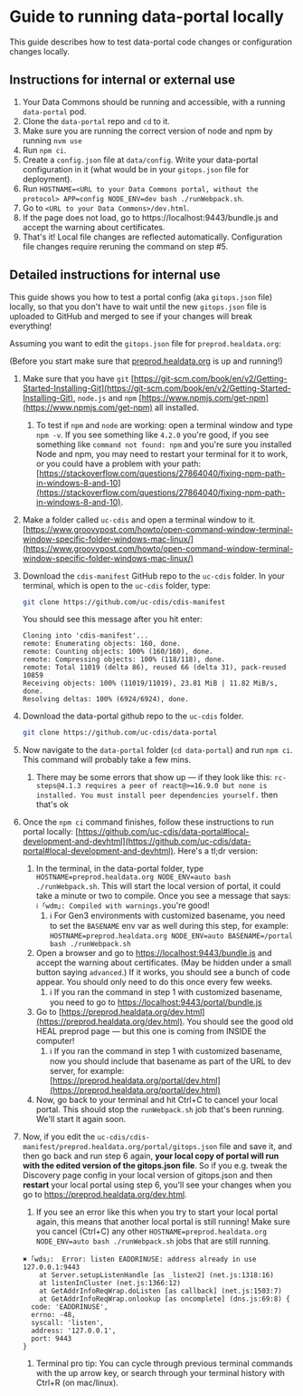 # Guide to running data-portal locally

This guide describes how to test data-portal code changes or configuration changes locally.

## Instructions for internal or external use

1. Your Data Commons should be running and accessible, with a running `data-portal` pod.
2. Clone the `data-portal` repo and `cd` to it.
3. Make sure you are running the correct version of node and npm by running `nvm use`
4. Run `npm ci`.
5. Create a `config.json` file at `data/config`. Write your data-portal configuration in it (what would be in your `gitops.json` file for deployment).
6. Run `HOSTNAME=<URL to your Data Commons portal, without the protocol> APP=config NODE_ENV=dev bash ./runWebpack.sh`.
7. Go to `<URL to your Data Commons>/dev.html`.
8. If the page does not load, go to https://localhost:9443/bundle.js and accept the warning about certificates.
9. That's it! Local file changes are reflected automatically. Configuration file changes require reruning the command on step #5.

## Detailed instructions for internal use

This guide shows you how to test a portal config (aka `gitops.json` file) locally, so that you don't have to wait until the new `gitops.json` file is uploaded to GitHub and merged to see if your changes will break everything!

Assuming you want to edit the `gitops.json` file for `preprod.healdata.org`:

(Before you start make sure that [preprod.healdata.org](http://preprod.healdata.org) is up and running!)

1. Make sure that you have `git` [https://git-scm.com/book/en/v2/Getting-Started-Installing-Git](https://git-scm.com/book/en/v2/Getting-Started-Installing-Git), `node.js` and `npm` [https://www.npmjs.com/get-npm](https://www.npmjs.com/get-npm) all installed.
    1. To test if `npm` and `node` are working: open a terminal window and type `npm -v`. If you see something like `4.2.0` you're good, if you see something like `command not found: npm` and you're sure you installed Node and npm, you may need to restart your terminal for it to work, or you could have a problem with your path: [https://stackoverflow.com/questions/27864040/fixing-npm-path-in-windows-8-and-10](https://stackoverflow.com/questions/27864040/fixing-npm-path-in-windows-8-and-10).
2. Make a folder called `uc-cdis` and open a terminal window to it. [https://www.groovypost.com/howto/open-command-window-terminal-window-specific-folder-windows-mac-linux/](https://www.groovypost.com/howto/open-command-window-terminal-window-specific-folder-windows-mac-linux/)
3. Download the `cdis-manifest` GitHub repo to the `uc-cdis` folder. In your terminal, which is open to the `uc-cdis` folder, type:

    ```bash
    git clone https://github.com/uc-cdis/cdis-manifest
    ```

    You should see this message after you hit enter:

    ```
    Cloning into 'cdis-manifest'...
    remote: Enumerating objects: 160, done.
    remote: Counting objects: 100% (160/160), done.
    remote: Compressing objects: 100% (118/118), done.
    remote: Total 11019 (delta 86), reused 66 (delta 31), pack-reused 10859
    Receiving objects: 100% (11019/11019), 23.81 MiB | 11.82 MiB/s, done.
    Resolving deltas: 100% (6924/6924), done.
    ```

4.  Download the data-portal github repo to the `uc-cdis` folder.

    ```bash
    git clone https://github.com/uc-cdis/data-portal
    ```

5. Now navigate to the `data-portal` folder (`cd data-portal`) and run `npm ci`. This command will probably take a few mins.
    1. There may be some errors that show up — if they look like this: `rc-steps@4.1.3 requires a peer of react@>=16.9.0 but none is installed. You must install peer dependencies yourself.` then that's ok
6. Once the `npm ci` command finishes, follow these instructions to run portal locally: [https://github.com/uc-cdis/data-portal#local-development-and-devhtml](https://github.com/uc-cdis/data-portal#local-development-and-devhtml). Here's a tl;dr version:
    1. In the terminal, in the data-portal folder, type `HOSTNAME=preprod.healdata.org NODE_ENV=auto bash ./runWebpack.sh`. This will start the local version of portal, it could take a minute or two to compile. Once you see a message that says: `ℹ ｢wdm｣: Compiled with warnings.`you're good!
        1. :information_source: For Gen3 environments with customized basename, you need to set the `BASENAME` env var as well during this step, for example: `HOSTNAME=preprod.healdata.org NODE_ENV=auto BASENAME=/portal bash ./runWebpack.sh`
    2. Open a browser and go to [https://localhost:9443/bundle.js](https://localhost:9443/bundle.js) and accept the warning about certificates. (May be hidden under a small button saying `advanced`.) If it works, you should see a bunch of code appear. You should only need to do this once every few weeks.
        1. :information_source: If you ran the command in step 1 with customized basename, you need to go to [https://localhost:9443/portal/bundle.js](https://localhost:9443/portal/bundle.js)
    3. Go to [https://preprod.healdata.org/dev.html](https://preprod.healdata.org/dev.html). You should see the good old HEAL preprod page — but this one is coming from INSIDE the computer!
        1. :information_source: If you ran the command in step 1 with customized basename, now you should include that basename as part of the URL to dev server, for example: [https://preprod.healdata.org/portal/dev.html](https://preprod.healdata.org/portal/dev.html)
    4. Now, go back to your terminal and hit Ctrl+C to cancel your local portal. This should stop the `runWebpack.sh` job that's been running. We'll start it again soon.

7. Now, if you edit the `uc-cdis/cdis-manifest/preprod.healdata.org/portal/gitops.json` file and save it, and then go back and run step 6 again, **your local copy of portal will run with the edited version of the gitops.json file**. So if you e.g. tweak the Discovery page config in your local version of gitops.json and then **restart** your local portal using step 6, you'll see your changes when you go to https://preprod.healdata.org/dev.html.
    1. If you see an error like this when you try to start your local portal again, this means that another local portal is still running! Make sure you cancel (Ctrl+C) any other `HOSTNAME=preprod.healdata.org NODE_ENV=auto bash ./runWebpack.sh` jobs that are still running.

    ```
    ✖ ｢wds｣:  Error: listen EADDRINUSE: address already in use 127.0.0.1:9443
        at Server.setupListenHandle [as _listen2] (net.js:1318:16)
        at listenInCluster (net.js:1366:12)
        at GetAddrInfoReqWrap.doListen [as callback] (net.js:1503:7)
        at GetAddrInfoReqWrap.onlookup [as oncomplete] (dns.js:69:8) {
      code: 'EADDRINUSE',
      errno: -48,
      syscall: 'listen',
      address: '127.0.0.1',
      port: 9443
    }
    ```

    1. Terminal pro tip: You can cycle through previous terminal commands with the up arrow key, or search through your terminal history with Ctrl+R (on mac/linux).
